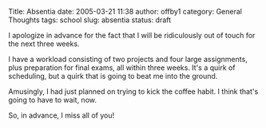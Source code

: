 Title: Absentia
date: 2005-03-21 11:38
author: offby1
category: General Thoughts
tags: school
slug: absentia
status: draft

I apologize in advance for the fact that I will be ridiculously out of touch for the next three weeks.

I have a workload consisting of two projects and four large assignments, plus preparation for final exams, all within three weeks. It's a quirk of scheduling, but a quirk that is going to beat me into the ground.

Amusingly, I had just planned on trying to kick the coffee habit. I think that's going to have to wait, now.

So, in advance, I miss all of you!
